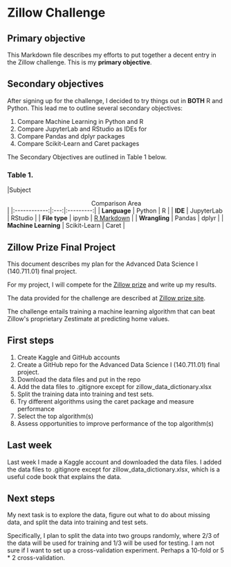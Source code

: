 # Zillow Challenge

## Primary objective
This Markdown file describes my efforts to put together a decent entry in the Zillow challenge. This is my **primary objective**.

## Secondary objectives
After signing up for the challenge, I decided to try things out in **BOTH** R and Python. This lead me to outline several secondary objectives:

1. Compare Machine Learning in Python and R
2. Compare JupyterLab and RStudio as IDEs for
3. Compare Pandas and dplyr packages
4. Compare Scikit-Learn and Caret packages

The Secondary Objectives are outlined in Table 1 below.

### Table 1.
|Subject    <td colspan="2"> <center> Comparison Area </center> </td> |
|:------------:|:---:|:---------:|
|    **Language**    |  Python   | R         |
|     **IDE**         | JupyterLab    | RStudio   |
|     **File type**    |  ipynb  | [R Markdown](http://rmarkdown.rstudio.com) |
|    **Wrangling**    | Pandas | dplyr     |
| **Machine Learning** | Scikit-Learn | Caret     |


Zillow Prize Final Project
-----------------------------
This  document describes my plan for the Advanced Data Science I (140.711.01) final project.

For my project, I will compete for the [Zillow prize](https://www.zillow.com/promo/Zillow-prize/) and write up my results.

The data provided for the challenge are described at [Zillow prize site](https://www.zillow.com/promo/Zillow-prize/data).

The challenge entails training a machine learning algorithm that can beat Zillow's proprietary Zestimate at predicting home values.

First steps
--------------
1. Create Kaggle and GitHub accounts
2. Create a GitHub repo for the Advanced Data Science I (140.711.01) final project.
3. Download the data files and put in the repo
4. Add the data files to .gitignore except for zillow_data_dictionary.xlsx
5. Split the training data into training and test sets.
6. Try different algorithms using the caret package and measure performance
7. Select the top algorithm(s)
8. Assess opportunities to improve performance of the top algorithm(s)


Last week
------------
Last week I made a Kaggle account and downloaded the data files. I added the data files to .gitignore except for zillow_data_dictionary.xlsx, which is a useful code book that explains the data.



Next steps
---------
My next task is to explore the data, figure out what to do about missing data, and split the data into training and test sets.

Specifically, I plan to split the data into two groups
randomly, where 2/3 of the data will be used for training and 1/3 will be used for testing. I am not sure if I want to set up a cross-validation experiment. Perhaps a 10-fold or 5 * 2 cross-validation.
